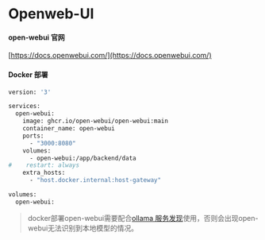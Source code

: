# Openweb-UI

#### open-webui 官网

[https://docs.openwebui.com/](https://docs.openwebui.com/)

#### Docker 部署

```bash
version: '3'

services:
  open-webui:
    image: ghcr.io/open-webui/open-webui:main
    container_name: open-webui
    ports:
      - "3000:8080"
    volumes:
      - open-webui:/app/backend/data
#    restart: always
    extra_hosts:
      - "host.docker.internal:host-gateway"

volumes:
  open-webui:
```

> docker部署open-webui需要配合[ollama 服务发现](./ollama_services_found.md)使用，否则会出现open-webui无法识别到本地模型的情况。